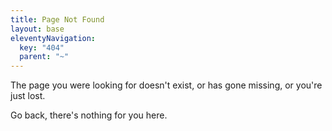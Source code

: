 ```yaml
---
title: Page Not Found
layout: base
eleventyNavigation:
  key: "404"
  parent: "~"
---
```

The page you were looking for doesn't exist, or has gone missing, or you're just lost.

Go back, there's nothing for you here.